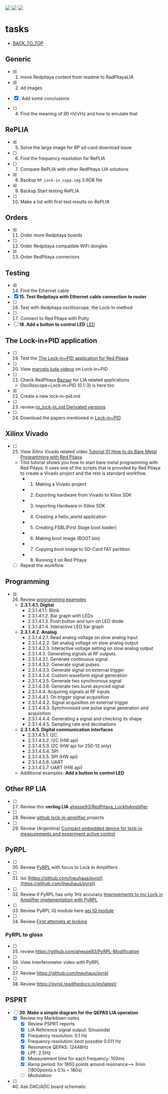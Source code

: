 [![](https://img.shields.io/badge/organization-The--101--project-blue.svg)](https://github.com/The-101-project) 
[![](https://img.shields.io/badge/remote-Lock_In_Amplifier_Review-green.svg)](https://github.com/The-101-project/LockInAmplifierReview) 
[![](https://img.shields.io/badge/local-F:\prj\electronics\Lock_In_Amplifier_Review-orange.svg)](https://github.com/soldering-channel)

# tasks

* [BACK_TO_TOP](README.md)


## Generic
- [x] 1. move Redpitaya content from readme to RadPitayaLIA
- [x] 2. dd images
- [x] . Add some conclusions

- [ ] 4. Find the meaning of 90 nV/√Hz and how to emulate that

## RePLIA
- [x] 5. Solve the large image for RP sd-card download issue
- [ ] 6. Find the frequency resolution for RePLIA
- [ ] 7. Compare RePLIA with other RedPitaya LIA solutions
- [x] 8. Backup `RP_Lock-in_copy.img` 3.9GB file
- [x] 9. Backup Start testing RePLIA
- [ ] 10. Make a list with first test results on RePLIA


## Orders
- [x] 11. Order more Redpitaya boards
- [ ] 12. Order Redpitaya compatible WiFi dongles
- [x] 13. Order RedPitaya connectors

## Testing
- [x] 14. Find the Ethernet cable
- [x] **15. Test Redpitaya with Ethernet cable connection to router**
- [ ] 16. Test with Redpitaya oscilloscope, the Lock-In method
- [ ] 17. Connect to Red Pitaya with Putty
- [ ] **18. Add a button to control LED** [LED](https://redpitaya.readthedocs.io/en/latest/developerGuide/software/build/webapp/webexamples/addLEDbut.html)

##  The Lock-in+PID application
- [ ] 19. Test the [The Lock-in+PID application for Red Pitaya](https://marceluda.github.io/rp_lock-in_pid/TheApp/instruments/instruments_01_intro/)
- [ ] 20. View [marcelo luda videos](https://www.youtube.com/c/marceloluda/videos) on Lock-in+PID
- [ ] 21. Check RedPitaya  [Bazaar](https://bazaar.redpitaya.com/) for LIA related applications
    - Oscilloscope+Lock-in+PID (0.1-3) is here too
- [x] 22. Create a new lock-in-pid.md
- [ ] 23. review [rp_lock-in_pid Derivated versions](https://marceluda.github.io/rp_lock-in_pid/Derivated/)
- [ ] 24. Download the papers mentioned in [Lock-in+PID](https://marceluda.github.io/rp_lock-in_pid/)

## Xilinx Vivado 
- [ ] 25. View Xilinx Vivado related video [Tutorial 01 How to do Bare Metal Programming with Red Pitaya](https://www.youtube.com/watch?v=XJbEn_-hjYc)
    -  This tutorial shows you how to start bare metal programming with Red Pitaya. It uses one of the scripts that is provided by Red Pitaya to create a Vivado project and the rest is standard workflow.
        - 1. Making a Vivado project
        - 2. Exporting hardware from Vivado to Xilinx SDK
        - 3. Importing Hardware in Xilinx SDK
        - 4. Creating a hello_world application
        - 5. Creating FSBL(First Stage boot loader)
        - 6. Making boot image (BOOT.bin)
        - 7. Copying boot image to SD-Card FAT partition
        - 8. Running it on Red Pitaya
    - [ ] Repeat the workflow

## Programming

- [x] 26. Review [programming examples](https://redpitaya.readthedocs.io/en/latest/appsFeatures/remoteControl/remoteControl.html#examples)

   - **2.3.1.4.1. Digital**
        - 2.3.1.4.1.1. Blink
        - 2.3.1.4.1.2. Bar graph with LEDs
        - 2.3.1.4.1.3. Push button and turn on LED diode
        - 2.3.1.4.1.4. Interactive LED bar graph
   - **2.3.1.4.2. Analog**
        - 2.3.1.4.2.1. Read analog voltage on slow analog input
        - 2.3.1.4.2.2. Set analog voltage on slow analog output
        - 2.3.1.4.2.3. Interactive voltage setting on slow analog output
        - 2.3.1.4.3. Generating signals at RF outputs
        - 2.3.1.4.3.1. Generate continuous signal
        - 2.3.1.4.3.2. Generate signal pulses
        - 2.3.1.4.3.3. Generate signal on external trigger
        - 2.3.1.4.3.4. Custom waveform signal generation
        - 2.3.1.4.3.5. Generate two synchronous signal
        - 2.3.1.4.3.6. Generate two burst asynced signal
        - 2.3.1.4.4. Acquiring signals at RF inputs
        - 2.3.1.4.4.1. On trigger signal acquisition
        - 2.3.1.4.4.2. Signal acquisition on external trigger
        - 2.3.1.4.4.3. Synchronised one pulse signal generation and acquisition
        - 2.3.1.4.4.4. Generating a signal and checking its shape
        - 2.3.1.4.4.5. Sampling rate and decimations
   - **2.3.1.4.5. Digital communication interfaces**
        - 2.3.1.4.5.1. I2C
        - 2.3.1.4.5.2. I2C (HW api)
        - 2.3.1.4.5.3. I2C (HW api for 250-12 only)
        - 2.3.1.4.5.4. SPI
        - 2.3.1.4.5.5. SPI (HW api)
        - 2.3.1.4.5.6. UART
        - 2.3.1.4.5.7. UART (HW api)
    - Additional examples: **Add a button to control LED**
## Other RP LIA
- [ ] 27. Review this **verilog LIA** [ ahesse93/RedPitaya_LockInAmplifier](https://github.com/ahesse93/RedPitaya_LockInAmplifier)
- [ ] 28. Review [github lock-in-amplifier ](https://github.com/topics/lock-in-amplifier)  projects

- [ ] 29. Review (Argentina) [Compact embedded device for lock-in
measurements and experiment active control](https://notablesdelaciencia.conicet.gov.ar/bitstream/handle/11336/147988/CONICET_Digital_Nro.dfbb06a5-b662-4027-9879-b046969bd6a8_A.pdf?sequence=2&isAllowed=y)

## PyRPL
- [ ] 30. Review [PyRPL](https://pyrpl.readthedocs.io/en/latest/) with focus to Lock In Amplifiers
- [ ] 31. lso [https://github.com/lneuhaus/pyrpl](https://github.com/lneuhaus/pyrpl)
- [ ] 32. Review if PyRPL has only 1Hz accuracy [Improvements to my Lock in Amplifier implementation with PyRPL](https://forum.redpitaya.com/viewtopic.php?t=23120)
- [ ] 33. Review PyRPL IQ module here [api  IQ module](https://pyrpl.readthedocs.io/en/latest/api.html#module-pyrpl.hardware_modules.iq)
- [ ] 34. Review [First attempts at locking](https://pyrpl.readthedocs.io/en/latest/user_guide/tutorial/#First-attempts-at-locking)

### PyRPL to gloss

- [ ] 35. review https://github.com/ahesse93/PyRPL-Modification
- [ ] 36. View Interferometer video with PyRPL
- [ ] 37. Review https://github.com/lneuhaus/pyrpl
- [ ] 38. Review https://pyrpl.readthedocs.io/en/latest/

## PSPRT
- [ ] **39. Make a simple diagram for the QEPAS LIA operation**
   - [x] Review my Markdown notes
        - [x] Review PSPRT reports
        - [x] LIA Reference signal output: Sinusiodal
        - [x] Frequency resolution: 0.1 Hz 
        - [x] Frequency resolution: best  possible 0.011 Hz
        - [X] Resonance QEPAS: 12448Hz
        - [x] LPF: 2.5Hz
        - [x] Measurement time for each frequency: 100ms
        - [x] Ramp period: for 1800 points around resonance--> 3min (1800points x 0.1s = 180s)
        - [ ] Modulation
- [ ] 40. Ask DAC/ADC board schematic